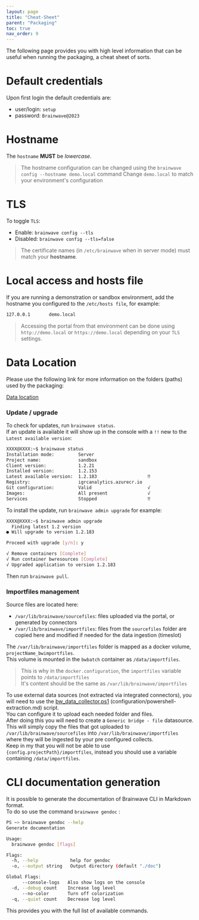 ```yaml
---
layout: page
title: "Cheat-Sheet"
parent: "Packaging"
toc: true
nav_order: 9
---
```


The following page provides you with high level information that can be useful when running the packaging, a cheat sheet of sorts.    

# Default credentials

Upon first login the default credentials are:  

- user/login: `setup`
- password: `Brainwave@2023`

# Hostname

The `hostname` **MUST** be *lowercase*.  

> The hostname configuration can be changed using the `brainwave config --hostname demo.local` command
> Change `demo.local` to match your environment's configuration

# TLS

To toggle `TLS`:  

- Enable: `brainwave config --tls`
- Disabled: `brainwave config --tls=false`

> The certificate names (in `/etc/brainwave` when in server mode) must match your **hostname**.  

# Local access and hosts file

If you are running a demonstration or sandbox environment, add the hostname you configured to the `/etc/hosts file`, for example:  

```bash  
127.0.0.1       demo.local
```

> Accessing the portal from that environment can be done using `http://demo.local` or `https://demo.local` depending on your `TLS` settings.  

# Data Location

Please use the following link for more information on the folders (paths) used by the packaging:  

[Data location](igrc-platform/installation-and-deployment/packaging/before-installation/requirements.md#docker-host-disk)

### Update / upgrade

To check for updates, run `brainwave status`.  
If an update is available it will show up in the console with a `!!` new to the `Latest available version`:  

```bash  
XXXX@XXXX:~$ brainwave status
Installation mode:         Server
Project name:              sandbox
Client version:            1.2.21
Installed version:         1.2.153
Latest available version:  1.2.183                   ‼
Registry:                  igrcanalytics.azurecr.io
Git configuration:         Valid                     √
Images:                    All present               √
Services                   Stopped                   ‼
```

To install the update, run `brainwave admin upgrade` for example:  

```bash  
XXXX@XXXX:~$ brainwave admin upgrade
  Finding latest 1.2 version
● Will upgrade to version 1.2.183

Proceed with upgrade [y/n]: y

√ Remove containers [Complete]
√ Run container bwresources [Complete]
√ Upgraded application to version 1.2.183
```

Then run `brainwave pull`.  

### Importfiles management

Source files are located here:

- `/var/lib/brainwave/sourcefiles`: files uploaded via the portal, or generated by connectors
- `/var/lib/brainwave/importfiles`: files from the `sourcefiles` folder are copied here and modified if needed for the data ingestion (timeslot)  

The `/var/lib/brainwave/importfiles` folder is mapped as a docker volume, `projectName_bwimportfiles`.  
This volume is mounted in the `bwbatch` container as `/data/importfiles`.  

> This is why in the `docker.configuration`, the `importfiles` variable points to `/data/importfiles`  
> It's content should be the same as `/var/lib/brainwave/importfiles`  

To use external data sources (not extracted via integrated connectors), you will need to use the [bw_data_collector.ps1](igrc-platform/installation-and-deployment/packaging/configuration/powershell-extraction.md)
(configuration/powershell-extraction.md) script.  
You can configure it to upload each needed folder and files.  
After doing this you will need to create a `Generic bridge - file` datasource.  
This will simply copy the files that got uploaded to `/var/lib/brainwave/sourcefiles` into `/var/lib/brainwave/importfiles` where they will be ingested by your pre configured collects.  
Keep in my that you will not be able to use `{config.projectPath}/importfiles`, instead you should use a variable containing `/data/importfiles`.  

# CLI documentation generation

It is possible to generate the documentation of Brainwave CLI in Markdown format.  
To do so use the command `brainwave gendoc` :

```bash
PS ~> brainwave gendoc --help
Generate documentation

Usage:
  brainwave gendoc [flags]

Flags:
  -h, --help            help for gendoc
  -o, --output string   Output directory (default "./doc")

Global Flags:
      --console-logs   Also show logs on the console
  -d, --debug count    Increase log level
      --no-color       Turn off colorization
  -q, --quiet count    Decrease log level
```

This provides you with the full list of available commands.  
